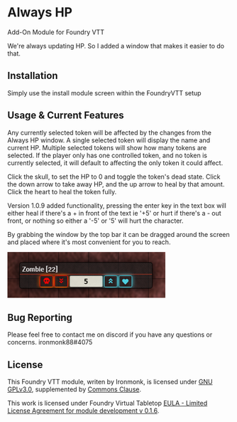 # Always HP
Add-On Module for Foundry VTT

We're always updating HP.  So I added a window that makes it easier to do that.

## Installation
Simply use the install module screen within the FoundryVTT setup

## Usage & Current Features
Any currently selected token will be affected by the changes from the Always HP window.
A single selected token will display the name and current HP.  Multiple selected tokens will show how many tokens are selected.
If the player only has one controlled token, and no token is currently selected, it will default to affecting the only token it could affect.

Click the skull, to set the HP to 0 and toggle the token's dead state.
Click the down arrow to take away HP, and the up arrow to heal by that amount.
Click the heart to heal the token fully.

Version 1.0.9 added functionality, pressing the enter key in the text box will either heal if there's a + in front of the text ie '+5' or hurt if there's a - out front, or nothing so either a '-5' or '5' will hurt the character.

By grabbing the window by the top bar it can be dragged around the screen and placed where it's most convenient for you to reach.

![AlwaysHP](/screenshots/alwayshp.png)

## Bug Reporting
Please feel free to contact me on discord if you have any questions or concerns. ironmonk88#4075

## License
This Foundry VTT module, writen by Ironmonk, is licensed under [GNU GPLv3.0](https://www.gnu.org/licenses/gpl-3.0.en.html), supplemented by [Commons Clause](https://commonsclause.com/).

This work is licensed under Foundry Virtual Tabletop [EULA - Limited License Agreement for module development v 0.1.6](http://foundryvtt.com/pages/license.html).
